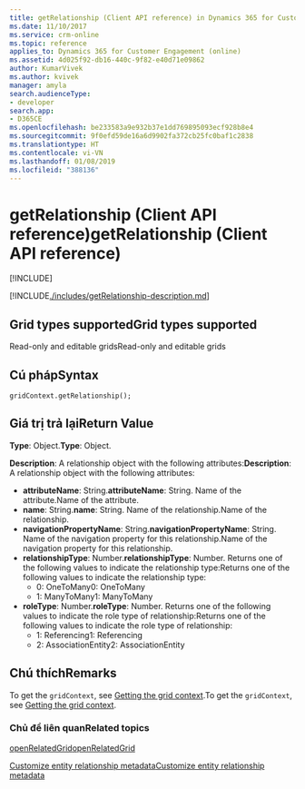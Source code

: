 ```yaml
---
title: getRelationship (Client API reference) in Dynamics 365 for Customer Engagement| MicrosoftDocs
ms.date: 11/10/2017
ms.service: crm-online
ms.topic: reference
applies_to: Dynamics 365 for Customer Engagement (online)
ms.assetid: 4d025f92-db16-440c-9f82-e40d71e09862
author: KumarVivek
ms.author: kvivek
manager: amyla
search.audienceType:
- developer
search.app:
- D365CE
ms.openlocfilehash: be233583a9e932b37e1dd769895093ecf928b8e4
ms.sourcegitcommit: 9f0efd59de16a6d9902fa372cb25fc0baf1c2838
ms.translationtype: HT
ms.contentlocale: vi-VN
ms.lasthandoff: 01/08/2019
ms.locfileid: "388136"
---
```

# <a name="getrelationship-client-api-reference"></a><span data-ttu-id="5dcac-102">getRelationship (Client API reference)</span><span class="sxs-lookup"><span data-stu-id="5dcac-102">getRelationship (Client API reference)</span></span>

[!INCLUDE[](../../../../../includes/cc_applies_to_update_9_0_0.md)]

[!INCLUDE[./includes/getRelationship-description.md](./includes/getRelationship-description.md)]

## <a name="grid-types-supported"></a><span data-ttu-id="5dcac-103">Grid types supported</span><span class="sxs-lookup"><span data-stu-id="5dcac-103">Grid types supported</span></span>

<span data-ttu-id="5dcac-104">Read-only and editable grids</span><span class="sxs-lookup"><span data-stu-id="5dcac-104">Read-only and editable grids</span></span>

## <a name="syntax"></a><span data-ttu-id="5dcac-105">Cú pháp</span><span class="sxs-lookup"><span data-stu-id="5dcac-105">Syntax</span></span>

`gridContext.getRelationship();`

## <a name="return-value"></a><span data-ttu-id="5dcac-106">Giá trị trả lại</span><span class="sxs-lookup"><span data-stu-id="5dcac-106">Return Value</span></span>

<span data-ttu-id="5dcac-107">**Type**: Object.</span><span class="sxs-lookup"><span data-stu-id="5dcac-107">**Type**: Object.</span></span>

<span data-ttu-id="5dcac-108">**Description**: A relationship object with the following attributes:</span><span class="sxs-lookup"><span data-stu-id="5dcac-108">**Description**: A relationship object with the following attributes:</span></span>
- <span data-ttu-id="5dcac-109">**attributeName**: String.</span><span class="sxs-lookup"><span data-stu-id="5dcac-109">**attributeName**: String.</span></span> <span data-ttu-id="5dcac-110">Name of the attribute.</span><span class="sxs-lookup"><span data-stu-id="5dcac-110">Name of the attribute.</span></span>
- <span data-ttu-id="5dcac-111">**name**: String.</span><span class="sxs-lookup"><span data-stu-id="5dcac-111">**name**: String.</span></span> <span data-ttu-id="5dcac-112">Name of the relationship.</span><span class="sxs-lookup"><span data-stu-id="5dcac-112">Name of the relationship.</span></span> 
- <span data-ttu-id="5dcac-113">**navigationPropertyName**: String.</span><span class="sxs-lookup"><span data-stu-id="5dcac-113">**navigationPropertyName**: String.</span></span> <span data-ttu-id="5dcac-114">Name of the navigation property for this relationship.</span><span class="sxs-lookup"><span data-stu-id="5dcac-114">Name of the navigation property for this relationship.</span></span>
- <span data-ttu-id="5dcac-115">**relationshipType**: Number.</span><span class="sxs-lookup"><span data-stu-id="5dcac-115">**relationshipType**: Number.</span></span> <span data-ttu-id="5dcac-116">Returns one of the following values to indicate the relationship type:</span><span class="sxs-lookup"><span data-stu-id="5dcac-116">Returns one of the following values to indicate the relationship type:</span></span>
    - <span data-ttu-id="5dcac-117">0: OneToMany</span><span class="sxs-lookup"><span data-stu-id="5dcac-117">0: OneToMany</span></span>
    - <span data-ttu-id="5dcac-118">1: ManyToMany</span><span class="sxs-lookup"><span data-stu-id="5dcac-118">1: ManyToMany</span></span>
- <span data-ttu-id="5dcac-119">**roleType**: Number.</span><span class="sxs-lookup"><span data-stu-id="5dcac-119">**roleType**: Number.</span></span> <span data-ttu-id="5dcac-120">Returns one of the following values to indicate the role type of relationship:</span><span class="sxs-lookup"><span data-stu-id="5dcac-120">Returns one of the following values to indicate the role type of relationship:</span></span>
    - <span data-ttu-id="5dcac-121">1: Referencing</span><span class="sxs-lookup"><span data-stu-id="5dcac-121">1: Referencing</span></span>
    - <span data-ttu-id="5dcac-122">2: AssociationEntity</span><span class="sxs-lookup"><span data-stu-id="5dcac-122">2: AssociationEntity</span></span>

## <a name="remarks"></a><span data-ttu-id="5dcac-123">Chú thích</span><span class="sxs-lookup"><span data-stu-id="5dcac-123">Remarks</span></span>

<span data-ttu-id="5dcac-124">To get the `gridContext`, see [Getting the grid context](../../grids.md#bkmk_gridcontext).</span><span class="sxs-lookup"><span data-stu-id="5dcac-124">To get the `gridContext`, see [Getting the grid context](../../grids.md#bkmk_gridcontext).</span></span>

### <a name="related-topics"></a><span data-ttu-id="5dcac-125">Chủ đề liên quan</span><span class="sxs-lookup"><span data-stu-id="5dcac-125">Related topics</span></span>

[<span data-ttu-id="5dcac-126">openRelatedGrid</span><span class="sxs-lookup"><span data-stu-id="5dcac-126">openRelatedGrid</span></span>](openRelatedGrid.md)

[<span data-ttu-id="5dcac-127">Customize entity relationship metadata</span><span class="sxs-lookup"><span data-stu-id="5dcac-127">Customize entity relationship metadata</span></span>](../../../../customize-entity-relationship-metadata.md)


